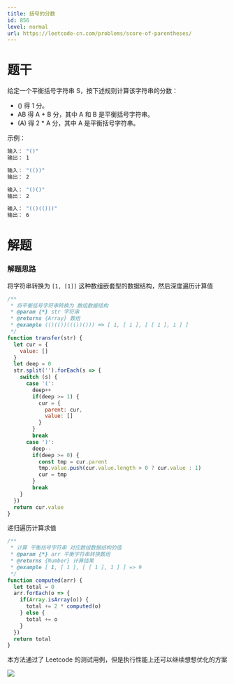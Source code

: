 ```yaml
---
title: 括号的分数
id: 856
level: normal
url: https://leetcode-cn.com/problems/score-of-parentheses/
---
```


# 题干

给定一个平衡括号字符串 S，按下述规则计算该字符串的分数：

* () 得 1 分。
* AB 得 A + B 分，其中 A 和 B 是平衡括号字符串。
* (A) 得 2 * A 分，其中 A 是平衡括号字符串。

示例：

```sh
输入： "()"
输出： 1

输入： "(())"
输出： 2

输入： "()()"
输出： 2

输入： "(()(()))"
输出： 6
```

# 解题

### 解题思路

将字符串转换为 `[1, [1]]` 这种数组嵌套型的数据结构，然后深度遍历计算值

```js
/**
 * 将平衡括号字符串转换为 数组数据结构
 * @param {*} str 字符串
 * @returns {Array} 数组
 * @example (()(())((())())) => [ 1, [ 1 ], [ [ 1 ], 1 ] ]
 */
function transfer(str) {
  let cur = {
    value: []
  }
  let deep = 0
  str.split('').forEach(s => {
    switch (s) {
      case '(':
        deep++
        if(deep >= 1) {
          cur = {
            parent: cur,
            value: []
          }
        }
        break
      case ')':
        deep--
        if(deep >= 0) {
          const tmp = cur.parent
          tmp.value.push(cur.value.length > 0 ? cur.value : 1)
          cur = tmp
        }
        break
    }
  })
  return cur.value
}
```

递归遍历计算求值

```js
/**
 * 计算 平衡括号字符串 对应数组数据结构的值
 * @param {*} arr 平衡字符串转换数组
 * @returns {Number} 计算结果
 * @example [ 1, [ 1 ], [ [ 1 ], 1 ] ] => 9
 */
function computed(arr) {
  let total = 0
  arr.forEach(o => {
    if(Array.isArray(o)) {
      total += 2 * computed(o)
    } else {
      total += o
    }
  })
  return total
}
```

本方法通过了 Leetcode 的测试用例，但是执行性能上还可以继续想想优化的方案

![](https://resources.chenjianhui.site/20200603233725.png)